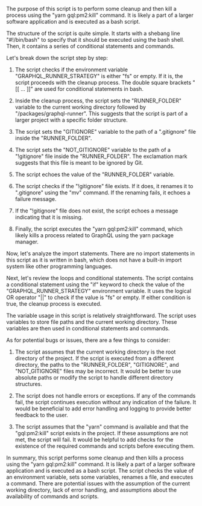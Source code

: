 The purpose of this script is to perform some cleanup and then kill a process using the "yarn gql:pm2:kill" command. It is likely a part of a larger software application and is executed as a bash script.

The structure of the script is quite simple. It starts with a shebang line "#!/bin/bash" to specify that it should be executed using the bash shell. Then, it contains a series of conditional statements and commands.

Let's break down the script step by step:

1. The script checks if the environment variable "GRAPHQL_RUNNER_STRATEGY" is either "fs" or empty. If it is, the script proceeds with the cleanup process. The double square brackets "[[ ... ]]" are used for conditional statements in bash.

2. Inside the cleanup process, the script sets the "RUNNER_FOLDER" variable to the current working directory followed by "/packages/graphql-runner". This suggests that the script is part of a larger project with a specific folder structure.

3. The script sets the "GITIGNORE" variable to the path of a ".gitignore" file inside the "RUNNER_FOLDER".

4. The script sets the "NOT_GITIGNORE" variable to the path of a "!gitignore" file inside the "RUNNER_FOLDER". The exclamation mark suggests that this file is meant to be ignored by Git.

5. The script echoes the value of the "RUNNER_FOLDER" variable.

6. The script checks if the "!gitignore" file exists. If it does, it renames it to ".gitignore" using the "mv" command. If the renaming fails, it echoes a failure message.

7. If the "!gitignore" file does not exist, the script echoes a message indicating that it is missing.

8. Finally, the script executes the "yarn gql:pm2:kill" command, which likely kills a process related to GraphQL using the yarn package manager.

Now, let's analyze the import statements. There are no import statements in this script as it is written in bash, which does not have a built-in import system like other programming languages.

Next, let's review the loops and conditional statements. The script contains a conditional statement using the "if" keyword to check the value of the "GRAPHQL_RUNNER_STRATEGY" environment variable. It uses the logical OR operator "||" to check if the value is "fs" or empty. If either condition is true, the cleanup process is executed.

The variable usage in this script is relatively straightforward. The script uses variables to store file paths and the current working directory. These variables are then used in conditional statements and commands.

As for potential bugs or issues, there are a few things to consider:

1. The script assumes that the current working directory is the root directory of the project. If the script is executed from a different directory, the paths to the "RUNNER_FOLDER", "GITIGNORE", and "NOT_GITIGNORE" files may be incorrect. It would be better to use absolute paths or modify the script to handle different directory structures.

2. The script does not handle errors or exceptions. If any of the commands fail, the script continues execution without any indication of the failure. It would be beneficial to add error handling and logging to provide better feedback to the user.

3. The script assumes that the "yarn" command is available and that the "gql:pm2:kill" script exists in the project. If these assumptions are not met, the script will fail. It would be helpful to add checks for the existence of the required commands and scripts before executing them.

In summary, this script performs some cleanup and then kills a process using the "yarn gql:pm2:kill" command. It is likely a part of a larger software application and is executed as a bash script. The script checks the value of an environment variable, sets some variables, renames a file, and executes a command. There are potential issues with the assumption of the current working directory, lack of error handling, and assumptions about the availability of commands and scripts.